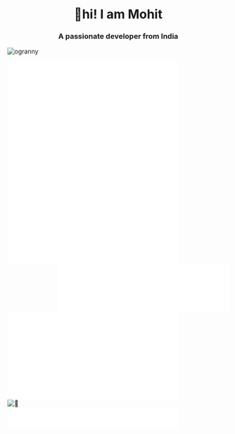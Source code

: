<h1 align="center">👋hi! I am Mohit</h2>

<h3 align="center">A passionate developer from India</h3>

<p align="left"> <img src="https://komarev.com/ghpvc/?username=ogranny" alt="ogranny" /> </p>
<img align="left" width="390" alt="🦑" src="./github-metrics.svg">
<img align="left" width="390" alt="🦑" src="/metrics.plugin.isocalendar.svg">
<img align="right" width="390" alt="🦑" src="/metrics.plugin.traffic.svg">  
<img align="left" width="390" alt="🦑" src="/metrics.plugin.topics.icons.svg">  
<img align="left" width="390" alt="🦑" src="/metrics.plugin.languages.svg">  
<img align="left" width="390" alt="🦑" src="/metrics.plugin.achievements.svg">  
<img align="left" width="390" alt="🦑" src="/metrics.plugin.habits.svg">  
<img align="left" width="390" alt="🦑" src="/metrics.plugin.16personalities.svg">  



